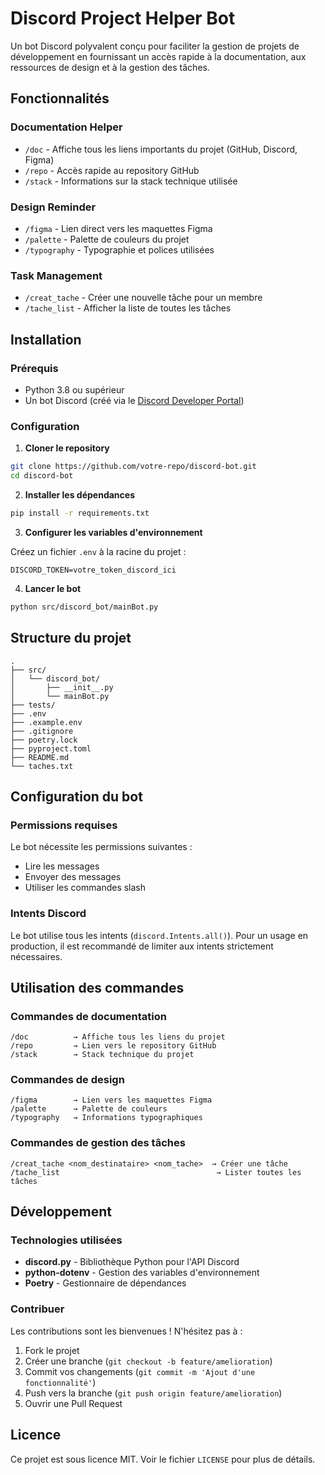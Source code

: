 # Discord Project Helper Bot

Un bot Discord polyvalent conçu pour faciliter la gestion de projets de développement en fournissant un accès rapide à la documentation, aux ressources de design et à la gestion des tâches.

## Fonctionnalités

### Documentation Helper
- `/doc` - Affiche tous les liens importants du projet (GitHub, Discord, Figma)
- `/repo` - Accès rapide au repository GitHub
- `/stack` - Informations sur la stack technique utilisée

### Design Reminder
- `/figma` - Lien direct vers les maquettes Figma
- `/palette` - Palette de couleurs du projet
- `/typography` - Typographie et polices utilisées

### Task Management
- `/creat_tache` - Créer une nouvelle tâche pour un membre
- `/tache_list` - Afficher la liste de toutes les tâches

## Installation

### Prérequis
- Python 3.8 ou supérieur
- Un bot Discord (créé via le [Discord Developer Portal](https://discord.com/developers/applications))

### Configuration

1. **Cloner le repository**
```bash
git clone https://github.com/votre-repo/discord-bot.git
cd discord-bot
```

2. **Installer les dépendances**
```bash
pip install -r requirements.txt
```

3. **Configurer les variables d'environnement**

Créez un fichier `.env` à la racine du projet :
```env
DISCORD_TOKEN=votre_token_discord_ici
```

4. **Lancer le bot**
```bash
python src/discord_bot/mainBot.py
```

## Structure du projet

```
.
├── src/
│   └── discord_bot/
│       ├── __init__.py
│       └── mainBot.py
├── tests/
├── .env
├── .example.env
├── .gitignore
├── poetry.lock
├── pyproject.toml
├── README.md
└── taches.txt
```

## Configuration du bot

### Permissions requises
Le bot nécessite les permissions suivantes :
- Lire les messages
- Envoyer des messages
- Utiliser les commandes slash

### Intents Discord
Le bot utilise tous les intents (`discord.Intents.all()`). Pour un usage en production, il est recommandé de limiter aux intents strictement nécessaires.

## Utilisation des commandes

### Commandes de documentation
```
/doc          → Affiche tous les liens du projet
/repo         → Lien vers le repository GitHub
/stack        → Stack technique du projet
```

### Commandes de design
```
/figma        → Lien vers les maquettes Figma
/palette      → Palette de couleurs
/typography   → Informations typographiques
```

### Commandes de gestion des tâches
```
/creat_tache <nom_destinataire> <nom_tache>  → Créer une tâche
/tache_list                                   → Lister toutes les tâches
```

## Développement

### Technologies utilisées
- **discord.py** - Bibliothèque Python pour l'API Discord
- **python-dotenv** - Gestion des variables d'environnement
- **Poetry** - Gestionnaire de dépendances

### Contribuer
Les contributions sont les bienvenues ! N'hésitez pas à :
1. Fork le projet
2. Créer une branche (`git checkout -b feature/amelioration`)
3. Commit vos changements (`git commit -m 'Ajout d'une fonctionnalité'`)
4. Push vers la branche (`git push origin feature/amelioration`)
5. Ouvrir une Pull Request

## Licence

Ce projet est sous licence MIT. Voir le fichier `LICENSE` pour plus de détails.
